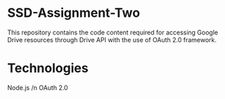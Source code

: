 # SSD-Assignment-Two

This repository contains the code content required for accessing Google Drive resources through Drive API with the use of OAuth 2.0 framework.

# Technologies
Node.js
/n OAuth 2.0 
